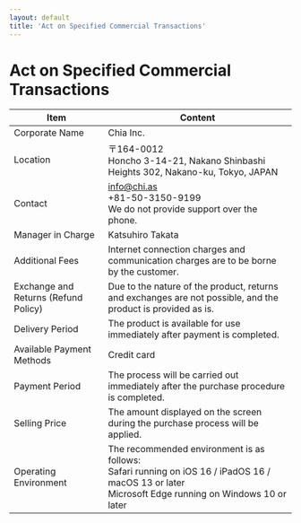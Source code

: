 ```yaml
---
layout: default
title: 'Act on Specified Commercial Transactions'
---
```


# Act on Specified Commercial Transactions

| Item | Content |
| --- | --- |
| Corporate Name | Chia Inc. |
| Location | &#12306;164-0012<br>Honcho 3-14-21, Nakano Shinbashi Heights 302, Nakano-ku, Tokyo, JAPAN |
| Contact | info@chi.as<br>+81-50-3150-9199<br>We do not provide support over the phone. |
| Manager in Charge | Katsuhiro Takata |
| Additional Fees | Internet connection charges and communication charges are to be borne by the customer. |
| Exchange and Returns (Refund Policy) | Due to the nature of the product, returns and exchanges are not possible, and the product is provided as is. |
| Delivery Period | The product is available for use immediately after payment is completed. |
| Available Payment Methods | Credit card |
| Payment Period | The process will be carried out immediately after the purchase procedure is completed. |
| Selling Price | The amount displayed on the screen during the purchase process will be applied. |
| Operating Environment | The recommended environment is as follows:<br>Safari running on iOS 16 / iPadOS 16 / macOS 13 or later<br>Microsoft Edge running on Windows 10 or later |